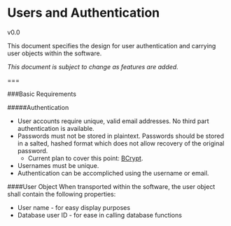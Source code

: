 Users and Authentication
===
v0.0

This document specifies the design for user authentication and carrying user objects within the software.

*This document is subject to change as features are added.*

===

###Basic Requirements

#####Authentication
- User accounts require unique, valid email addresses. No third part authentication is available.
- Passwords must not be stored in plaintext. Passwords should be stored in a salted, hashed format which does not allow recovery of the original password.
  - Current plan to cover this point: [BCrypt](http://bcrypt.codeplex.com/).
- Usernames must be unique.
- Authentication can be accompliched using the username or email.

####User Object
When transported within the software, the user object shall contain the following properties:

- User name - for easy display purposes
- Database user ID - for ease in calling database functions
